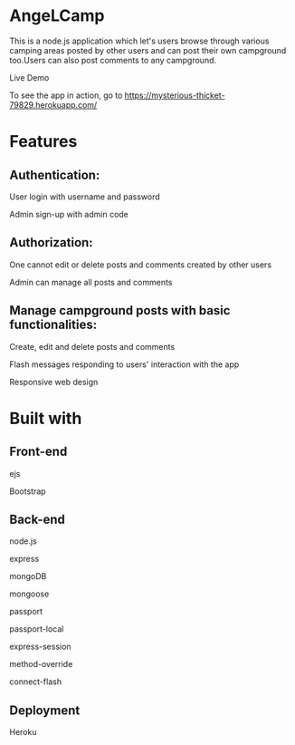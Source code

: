 # AngeLCamp
This is a node.js application which let's users browse through various camping areas posted by other users and can post their own campground too.Users can also post comments to any campground.

Live Demo

To see the app in action, go to https://mysterious-thicket-79829.herokuapp.com/

# Features

## Authentication:

User login with username and password

Admin sign-up with admin code

## Authorization:

One cannot edit or delete posts and comments created by other users

Admin can manage all posts and comments

## Manage campground posts with basic functionalities:

Create, edit and delete posts and comments

Flash messages responding to users' interaction with the app

Responsive web design

# Built with

  ## Front-end

  ejs

  Bootstrap

  ## Back-end

  node.js

  express

  mongoDB

  mongoose

  passport

  passport-local

  express-session

  method-override

  connect-flash

  ## Deployment

  Heroku

